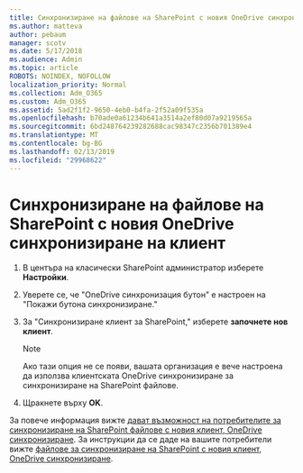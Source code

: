 ```yaml
---
title: Синхронизиране на файлове на SharePoint с новия OneDrive синхронизиране на клиент
ms.author: matteva
author: pebaum
manager: scotv
ms.date: 5/17/2018
ms.audience: Admin
ms.topic: article
ROBOTS: NOINDEX, NOFOLLOW
localization_priority: Normal
ms.collection: Adm_O365
ms.custom: Adm_O365
ms.assetid: 5ad2f1f2-9650-4eb0-b4fa-2f52a09f535a
ms.openlocfilehash: b70ade0a61234b641a3514a2ef80d07a9219565a
ms.sourcegitcommit: 6bd248764239282688cac98347c2356b701389e4
ms.translationtype: MT
ms.contentlocale: bg-BG
ms.lasthandoff: 02/13/2019
ms.locfileid: "29968622"
---
```

# <a name="sync-sharepoint-files-with-the-new-onedrive-sync-client"></a>Синхронизиране на файлове на SharePoint с новия OneDrive синхронизиране на клиент

1. В центъра на класически SharePoint администратор изберете **Настройки**.
    
2. Уверете се, че "OneDrive синхронизация бутон" е настроен на "Покажи бутона синхронизиране."
    
3. За "Синхронизиране клиент за SharePoint," изберете **започнете нов клиент**.
    
    > [!NOTE]
    > Ако тази опция не се появи, вашата организация е вече настроена да използва клиентската OneDrive синхронизиране за синхронизиране на SharePoint файлове. 
  
4. Щракнете върху **OK**.
    
За повече информация вижте [дават възможност на потребителите за синхронизиране на SharePoint файлове с новия клиент, OneDrive синхронизиране](https://go.microsoft.com/fwlink/?linkid=866433). За инструкции да се даде на вашите потребители вижте [файлове за синхронизиране на SharePoint с новия клиент, OneDrive синхронизиране](https://go.microsoft.com/fwlink/?linkid=866427).
  

